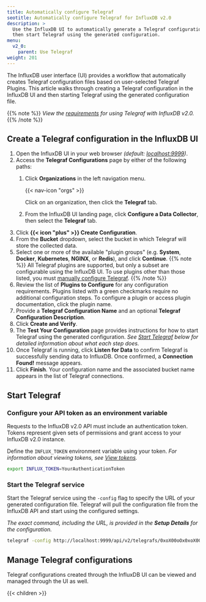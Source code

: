 ```yaml
---
title: Automatically configure Telegraf
seotitle: Automatically configure Telegraf for InfluxDB v2.0
description: >
  Use the InfluxDB UI to automatically generate a Telegraf configuration,
  then start Telegraf using the generated configuration.
menu:
  v2_0:
    parent: Use Telegraf
weight: 201
---
```


The InfluxDB user interface (UI) provides a workflow that automatically creates
Telegraf configuration files based on user-selected Telegraf Plugins.
This article walks through creating a Telegraf configuration in the InfluxDB UI and
then starting Telegraf using the generated configuration file.

{{% note %}}
_View the [requirements](/v2.0/collect-data/use-telegraf#requirements)
for using Telegraf with InfluxDB v2.0._
{{% /note %}}

## Create a Telegraf configuration in the InfluxDB UI

1. Open the InfluxDB UI in your web browser
   _(default: [localhost:9999](http://localhost:9999))_.
2. Access the **Telegraf Configurations** page by either of the following paths:
    1. Click **Organizations** in the left navigation menu.

        {{< nav-icon "orgs" >}}

        Click on an organization, then click the **Telegraf** tab.

    2. From the InfluxDB UI landing page, click **Configure a Data Collector**,
      then select the **Telegraf** tab.
3. Click **{{< icon "plus" >}} Create Configuration**.
4. From the **Bucket** dropdown, select the bucket in which Telegraf will store the collected data.
5. Select one or more of the available "plugin groups"
   (e.g. **System**, **Docker**, **Kubernetes**, **NGINX**, or **Redis**), and click **Continue**.
   {{% note %}}
   All Telegraf plugins are supported, but only a subset are configurable using the InfluxDB UI.
   To use plugins other than those listed, you must [manually configure Telegraf](/v2.0/collect-data/use-telegraf/manual-config).
   {{% /note %}}
6. Review the list of **Plugins to Configure** for any configuration requirements.
   Plugins listed with a green checkmarks require no additional configuration steps.
   To configure a plugin or access plugin documentation, click the plugin name.
7. Provide a **Telegraf Configuration Name** and an optional **Telegraf Configuration Description**.
8. Click **Create and Verify**.
9. The **Test Your Configuration** page provides instructions for how to start
   Telegraf using the generated configuration.
   _See [Start Telegraf](#start-telegraf) below for detailed information about what each step does._
10. Once Telegraf is running, click **Listen for Data** to confirm Telegraf is successfully
   sending data to InfluxDB.
   Once confirmed, a **Connection Found!** message appears.
11. Click **Finish**. Your configuration name and the associated bucket name appears
   in the list of Telegraf connections.

## Start Telegraf

### Configure your API token as an environment variable
Requests to the InfluxDB v2.0 API must include an authentication token.
Tokens represent given sets of permissions and grant access to your InfluxDB v2.0 instance.

Define the `INFLUX_TOKEN` environment variable using your token.
_For information about viewing tokens, see [View tokens](/v2.0/users/tokens/view-tokens/)._

```sh
export INFLUX_TOKEN=YourAuthenticationToken
```

### Start the Telegraf service
Start the Telegraf service using the `-config` flag to specify the URL of your generated configuration file.
Telegraf will pull the configuration file from the InfluxDB API and start using the configured settings.

_The exact command, including the URL, is provided in the **Setup Details** for the configuration._

```sh
telegraf -config http://localhost:9999/api/v2/telegrafs/0xoX00oOx0xoX00o
```

## Manage Telegraf configurations
Telegraf configurations created through the InfluxDB UI can be viewed and managed
through the UI as well.

{{< children >}}

